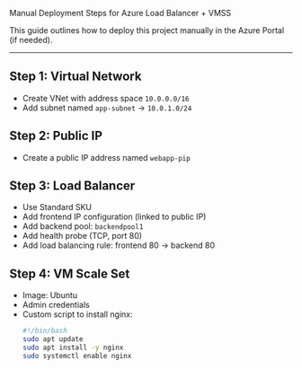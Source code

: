 Manual Deployment Steps for Azure Load Balancer + VMSS

This guide outlines how to deploy this project manually in the Azure Portal (if needed).

---

## Step 1: Virtual Network
- Create VNet with address space `10.0.0.0/16`
- Add subnet named `app-subnet` → `10.0.1.0/24`

## Step 2: Public IP
- Create a public IP address named `webapp-pip`

## Step 3: Load Balancer
- Use Standard SKU
- Add frontend IP configuration (linked to public IP)
- Add backend pool: `backendpool1`
- Add health probe (TCP, port 80)
- Add load balancing rule: frontend 80 → backend 80

## Step 4: VM Scale Set
- Image: Ubuntu
- Admin credentials
- Custom script to install nginx:
  ```bash
  #!/bin/bash
  sudo apt update
  sudo apt install -y nginx
  sudo systemctl enable nginx